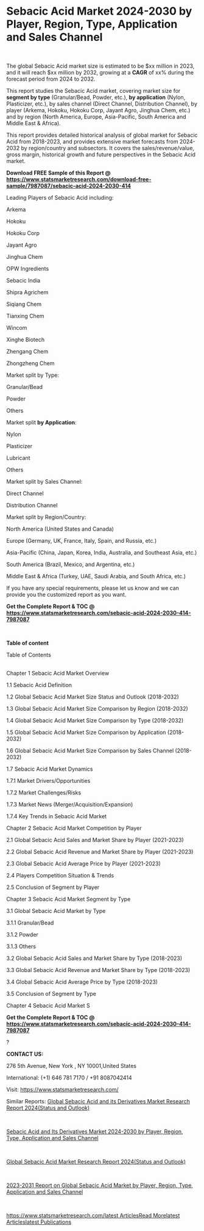 <h1>Sebacic Acid Market 2024-2030 by Player, Region, Type, Application and Sales Channel</h1><br/><p>The global Sebacic Acid market size is estimated to be $xx million in 2023, and it will reach $xx million by 2032, growing at a <strong>CAGR</strong> of xx% during the forecast period from 2024 to 2032.</p>
 
 
 
 <p>This report studies the Sebacic Acid market, covering market size for <strong>segment by type</strong> (Granular/Bead, Powder, etc.), <strong>by application</strong> (Nylon, Plasticizer, etc.), by sales channel (Direct Channel, Distribution Channel), by player (Arkema, Hokoku, Hokoku Corp, Jayant Agro, Jinghua Chem, etc.) and by region (North America, Europe, Asia-Pacific, South America and Middle East & Africa).</p>
 
 
 
 <p>This report provides detailed historical analysis of global market for Sebacic Acid from 2018-2023, and provides extensive market forecasts from 2024-2032 by region/country and subsectors. It covers the sales/revenue/value, gross margin, historical growth and future perspectives in the Sebacic Acid market.</p>
 
 
 
 <p><strong>Download FREE Sample of this Report @ <a href="https://www.statsmarketresearch.com/download-free-sample/7987087/sebacic-acid-2024-2030-414">https://www.statsmarketresearch.com/download-free-sample/7987087/sebacic-acid-2024-2030-414</a></strong></p>
 
 
 
 <p>Leading Players of Sebacic Acid including:</p>
 
 
 
 <p>Arkema</p>
 
 
 
 <p>Hokoku</p>
 
 
 
 <p>Hokoku Corp</p>
 
 
 
 <p>Jayant Agro</p>
 
 
 
 <p>Jinghua Chem</p>
 
 
 
 <p>OPW Ingredients</p>
 
 
 
 <p>Sebacic India</p>
 
 
 
 <p>Shipra Agrichem</p>
 
 
 
 <p>Siqiang Chem</p>
 
 
 
 <p>Tianxing Chem</p>
 
 
 
 <p>Wincom</p>
 
 
 
 <p>Xinghe Biotech</p>
 
 
 
 <p>Zhengang Chem</p>
 
 
 
 <p>Zhongzheng Chem</p>
 
 
 
 <p>Market split by Type:</p>
 
 
 
 <p>Granular/Bead</p>
 
 
 
 <p>Powder</p>
 
 
 
 <p>Others</p>
 
 
 
 <p>Market split <strong>by Application</strong>:</p>
 
 
 
 <p>Nylon</p>
 
 
 
 <p>Plasticizer</p>
 
 
 
 <p>Lubricant</p>
 
 
 
 <p>Others</p>
 
 
 
 <p>Market split by Sales Channel:</p>
 
 
 
 <p>Direct Channel</p>
 
 
 
 <p>Distribution Channel</p>
 
 
 
 <p>Market split by Region/Country:</p>
 
 
 
 <p>North America (United States and Canada)</p>
 
 
 
 <p>Europe (Germany, UK, France, Italy, Spain, and Russia, etc.)</p>
 
 
 
 <p>Asia-Pacific (China, Japan, Korea, India, Australia, and Southeast Asia, etc.)</p>
 
 
 
 <p>South America (Brazil, Mexico, and Argentina, etc.)</p>
 
 
 
 <p>Middle East & Africa (Turkey, UAE, Saudi Arabia, and South Africa, etc.)</p>
 
 
 
 <p>If you have any special requirements, please let us know and we can provide you the customized report as you want.</p>
 
 
 
 <div><b>Get the Complete Report & TOC @ <a href="https://www.statsmarketresearch.com/sebacic-acid-2024-2030-414-7987087">https://www.statsmarketresearch.com/sebacic-acid-2024-2030-414-7987087</a></b></div>
 
 
 
 <p><br />
 
 <b>Table of content</b></p>
 
 
 
 <p>Table of Contents<br />
 
 <br />
 
 Chapter 1 Sebacic Acid Market Overview<br />
 
 1.1 Sebacic Acid Definition<br />
 
 1.2 Global Sebacic Acid Market Size Status and Outlook (2018-2032)<br />
 
 1.3 Global Sebacic Acid Market Size Comparison by Region (2018-2032)<br />
 
 1.4 Global Sebacic Acid Market Size Comparison by Type (2018-2032)<br />
 
 1.5 Global Sebacic Acid Market Size Comparison by Application (2018-2032)<br />
 
 1.6 Global Sebacic Acid Market Size Comparison by Sales Channel (2018-2032)<br />
 
 1.7 Sebacic Acid Market Dynamics<br />
 
 1.7.1 Market Drivers/Opportunities<br />
 
 1.7.2 Market Challenges/Risks<br />
 
 1.7.3 Market News (Merger/Acquisition/Expansion)<br />
 
 1.7.4 Key Trends in Sebacic Acid Market<br />
 
 Chapter 2 Sebacic Acid Market Competition by Player<br />
 
 2.1 Global Sebacic Acid Sales and Market Share by Player (2021-2023)<br />
 
 2.2 Global Sebacic Acid Revenue and Market Share by Player (2021-2023)<br />
 
 2.3 Global Sebacic Acid Average Price by Player (2021-2023)<br />
 
 2.4 Players Competition Situation & Trends<br />
 
 2.5 Conclusion of Segment by Player<br />
 
 Chapter 3 Sebacic Acid Market Segment by Type<br />
 
 3.1 Global Sebacic Acid Market by Type<br />
 
 3.1.1 Granular/Bead<br />
 
 3.1.2 Powder<br />
 
 3.1.3 Others<br />
 
 3.2 Global Sebacic Acid Sales and Market Share by Type (2018-2023)<br />
 
 3.3 Global Sebacic Acid Revenue and Market Share by Type (2018-2023)<br />
 
 3.4 Global Sebacic Acid Average Price by Type (2018-2023)<br />
 
 3.5 Conclusion of Segment by Type<br />
 
 Chapter 4 Sebacic Acid Market S</p>
 
 
 
 <div><b>Get the Complete Report & TOC @ <a href="https://www.statsmarketresearch.com/sebacic-acid-2024-2030-414-7987087">https://www.statsmarketresearch.com/sebacic-acid-2024-2030-414-7987087</a></b></div>
 
 
 
 <p>? </p>
 
 
 
 <p><b>CONTACT US:</b><br />
 
 276 5th Avenue, New York , NY 10001,United States<br />
 
 International: (+1) 646 781 7170 / +91 8087042414<br />
 
 Visit: <a href="https://www.statsmarketresearch.com/">https://www.statsmarketresearch.com/</a><br />
 
 Similar Reports: <a href="https://www.statsmarketresearch.com/sebacic-acid-2024-2030-414-7987087">Global Sebacic Acid and its Derivatives Market Research Report 2024(Status and Outlook)</a><br />
 
 <br />
 
 <a href="https://www.statsmarketresearch.com/sebacic-acid-2024-2030-414-7987087">Sebacic Acid and Its Derivatives Market 2024-2030 by Player, Region, Type, Application and Sales Channel</a><br />
 
 <br />
 
 <a href="https://www.statsmarketresearch.com/sebacic-acid-2024-2030-414-7987087">Global Sebacic Acid Market Research Report 2024(Status and Outlook)</a><br />
 
 <br />
 
 <a href="https://www.statsmarketresearch.com/sebacic-acid-2024-2030-414-7987087">2023-2031 Report on Global Sebacic Acid Market by Player, Region, Type, Application and Sales Channel</a><br />
 
 <br />
 
 <a href="https://gyeongbokgung.com">https://www.statsmarketresearch.com/</a><a href="https://hallyeomaritime.com">latest Articles</a><a href="https://jingwansa.com">Read More</a><a href="https://nguoiviet.jp/">latest Articles</a><a href="https://www.intelmarketresearch.com/">latest Publications</a></p>